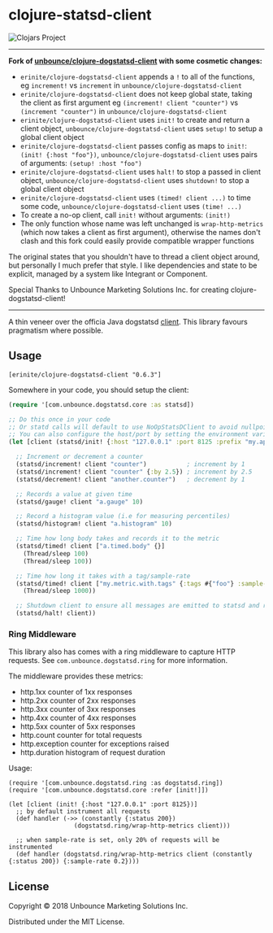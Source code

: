 # clojure-statsd-client

![Clojars Project](https://img.shields.io/clojars/v/erinite/clojure-dogstatsd-client.svg)

---

**Fork of [unbounce/clojure-dogstatsd-client](https://github.com/unbounce/clojure-dogstatsd-client) with some cosmetic changes:**

 * `erinite/clojure-dogstatsd-client` appends a `!` to all of the functions, eg `increment!` vs `increment` in `unbounce/clojure-dogstatsd-client`
 * `erinite/clojure-dogstatsd-client` does not keep global state, taking the client as first argument  eg `(increment! client "counter")` vs `(increment "counter")` in `unbounce/clojure-dogstatsd-client`
 * `erinite/clojure-dogstatsd-client` uses `init!` to create and return a client object, `unbounce/clojure-dogstatsd-client` uses `setup!` to setup a global client object
 * `erinite/clojure-dogstatsd-client` passes config as maps to `init!`: `(init! {:host "foo"})`, `unbounce/clojure-dogstatsd-client` uses pairs of arguments: `(setup! :host "foo")`
 * `erinite/clojure-dogstatsd-client` uses `halt!` to stop a passed in client object, `unbounce/clojure-dogstatsd-client` uses `shutdown!` to stop a global client object
 * `erinite/clojure-dogstatsd-client` uses `(timed! client ...)` to time some code, `unbounce/clojure-dogstatsd-client` uses `(time! ...)`
 * To create a no-op client, call `init!` without arguments: `(init!)`
 * The only function whose name was left unchanged is `wrap-http-metrics` (which now takes a client as first argument), otherwise the names don't clash and this fork could easily provide compatible wrapper functions

The original states that you shouldn't have to thread a client object around, but personally I much prefer that style. I like dependencies and state to be explicit, managed by a system like Integrant or Component.

Special Thanks to Unbounce Marketing Solutions Inc. for creating clojure-dogstatsd-client!

---

A thin veneer over the officia Java dogstatsd
[client](https://github.com/DataDog/java-dogstatsd-client). This library favours
pragmatism where possible.

## Usage

```
[erinite/clojure-dogstatsd-client "0.6.3"]
```

Somewhere in your code, you should setup the client:

``` clojure
(require '[com.unbounce.dogstatsd.core :as statsd])

;; Do this once in your code
;; Or statd calls will default to use NoOpStatsDClient to avoid nullpointer exception
;; You can also configure the host/port by setting the environment variables: DD_AGENT_HOST and DD_DOGSTATSD_PORT
(let [client (statsd/init! {:host "127.0.0.1" :port 8125 :prefix "my.app"})]

  ;; Increment or decrement a counter
  (statsd/increment! client "counter")           ; increment by 1
  (statsd/increment! client "counter" {:by 2.5}) ; increment by 2.5
  (statsd/decrement! client "another.counter")   ; decrement by 1

  ;; Records a value at given time
  (statsd/gauge! client "a.gauge" 10)

  ;; Record a histogram value (i.e for measuring percentiles)
  (statsd/histogram! client "a.histogram" 10)

  ;; Time how long body takes and records it to the metric
  (statsd/timed! client ["a.timed.body" {}]
    (Thread/sleep 100)
    (Thread/sleep 100))

  ;; Time how long it takes with a tag/sample-rate
  (statsd/timed! client ["my.metric.with.tags" {:tags #{"foo"} :sample-rate 0.3}}]
    (Thread/sleep 1000))

  ;; Shutdown client to ensure all messages are emitted to statsd and resources are cleaned up
  (statsd/halt! client))
```

### Ring Middleware

This library also has comes with a ring middleware to capture HTTP requests.
See `com.unbounce.dogstatsd.ring` for more information.

The middleware provides these metrics:

- http.1xx  counter of 1xx responses
- http.2xx  counter of 2xx responses
- http.3xx  counter of 3xx responses
- http.4xx  counter of 4xx responses
- http.5xx  counter of 5xx responses
- http.count     counter for total requests
- http.exception counter for exceptions raised
- http.duration  histogram of request duration

Usage:

```
(require '[com.unbounce.dogstatsd.ring :as dogstatsd.ring])
(require '[com.unbounce.dogstatsd.core :refer [init!]])

(let [client (init! {:host "127.0.0.1" :port 8125})]
  ;; by default instrument all requests
  (def handler (->> (constantly {:status 200})
                  (dogstatsd.ring/wrap-http-metrics client)))

  ;; when sample-rate is set, only 20% of requests will be instrumented
  (def handler (dogstatsd.ring/wrap-http-metrics client (constantly {:status 200}) {:sample-rate 0.2})))
```



## License

Copyright © 2018 Unbounce Marketing Solutions Inc.

Distributed under the MIT License.

